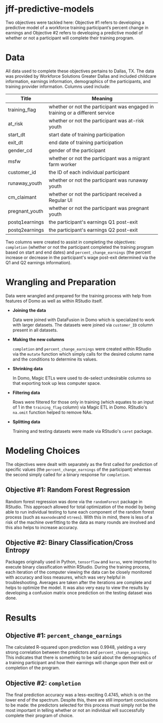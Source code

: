 # jff-predictive-models
Two objectives were tackled here: Objective #1 refers to developing a predictive model of a workforce training participant’s percent change in earnings and Objective #2 refers to developing a predictive model of whether or not a participant will complete their training program.  

# Data
All data used to complete these objectives pertains to Dallas, TX. The data was provided by Workforce Solutions Greater Dallas and included childcare information, earnings information, demographics of the participants, and training provider information.  Columns used include: 

Title         | Meaning
--------------|-------------------------------------------------------------------------------
training_flag | whether or not the participant was engaged in training or a different service
at_risk       | whether or not the participant was at-risk youth
start_dt      | start date of training participation
exit_dt       | end date of training participation
gender_cd     | gender of the participant
msfw          | whether or not the participant was a migrant farm worker
customer_id   | the ID of each individual participant
runaway_youth | whether or not the participant was runaway youth
cm_claimant   | whether or not the participant received a Regular UI
pregnant_youth| whether or not the participant was pregnant youth
postq1earnings| the participant's earnings Q1 post-exit
postq2earnings| the participant's earnings Q2 post-exit
 
Two columns were created to assist in completing the objectives: `completion` (whether or not the participant completed the training program based on start and end dates) and `percent_change_earnings` (the percent increase or decrease in the participant's wage post-exit determined via the Q1 and Q2 earnings information).

# Wrangling and Preparation
Data were wrangled and prepared for the training process with help from features of Domo as well as within RStudio itself.

* **Joining the data**

  Data were joined with DataFusion in Domo which is specialized to work with larger datasets. The datasets were joined via `customer_ID` column present in all datasets.

* **Making the new columns**

  `completion` and `percent_change_earnings` were created within RStudio via the `mutate` function which simply calls for the desired column name and the conditions to determine its values.

* **Shrinking data**

  In Domo, Magic ETLs were used to de-select undesirable columns so that exporting took up less computer space.

* **Filtering data**

  Rows were filtered for those only in training (which equates to an input of 1 in the `training_flag` column) via Magic ETL in Domo. RStudio's `na.omit` function helped to remove NAs.

* **Splitting data**

  Training and testing datasets were made via RStudio's `caret` package. 
  
# Modeling Choices

The objectives were dealt with separately as the first called for prediction of specific values (the `percent_change_earnings` of the participant) whereas the second simply called for a binary response for `completion`.

## Objective #1: Random Forest Regression ##

Random forest regression was done via the `randomForest` package in RStudio. This approach allowed for total optimization of the model by being able to run individual testing to tune each component of the random forest process (such as `maxnodes`and `ntrees`). With this in mind, there is less of a risk of the machine overfitting to the data as many rounds are involved and this also helps to increase accuracy. 

## Objective #2: Binary Classification/Cross Entropy ##

Packages originally used in Python, `tensorflow` and `keras`, were imported to execute binary classification within RStudio. During the training process, each iteration of the computer viewing the data can be closely monitored with accuracy and loss measures, which was very helpful in troubleshooting. Averages are taken after the iterations are complete and helps to optimize the model. It was also very easy to view the results by developing a confusion matrix once prediction on the testing dataset was done.

# Results

## Objective #1: `percent_change_earnings` ##

The calculated R-squared upon prediction was 0.9948, yielding a very strong correlation between the predictors and `percent_change_earnings`. This indicates that there is something to be said about the demographics of a training participant and how their earnings will change upon their exit or completion of the program.

## Objective #2: `completion` ##

The final prediction accuracy was a less-exciting 0.4745, which is on the lower end of the spectrum. Despite this, there are still important conclusions to be made: the predictors selected for this process must simply not be the most important in telling whether or not an individual will successfully complete their program of choice.
